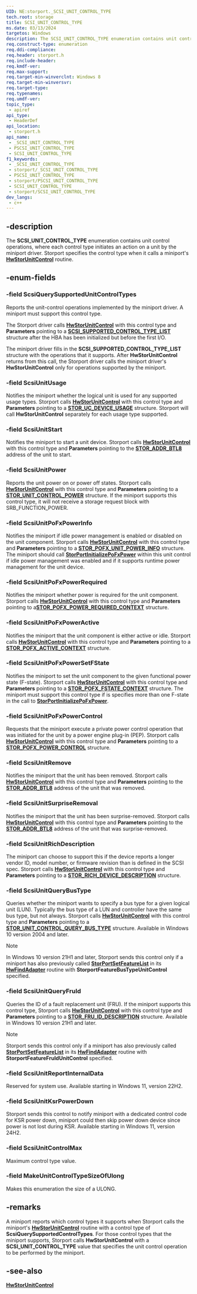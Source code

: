 ```yaml
---
UID: NE:storport._SCSI_UNIT_CONTROL_TYPE
tech.root: storage
title: SCSI_UNIT_CONTROL_TYPE
ms.date: 03/13/2024
targetos: Windows
description: The SCSI_UNIT_CONTROL_TYPE enumeration contains unit control operations, where each control type initiates an action on a unit by the miniport driver. Storport specifies the control type when it calls a miniport's HwStorUnitControl routine.
req.construct-type: enumeration
req.ddi-compliance: 
req.header: storport.h
req.include-header: 
req.kmdf-ver: 
req.max-support: 
req.target-min-winverclnt: Windows 8
req.target-min-winversvr: 
req.target-type: 
req.typenames: 
req.umdf-ver: 
topic_type:
 - apiref
api_type:
 - HeaderDef
api_location:
 - storport.h
api_name:
 - _SCSI_UNIT_CONTROL_TYPE
 - PSCSI_UNIT_CONTROL_TYPE
 - SCSI_UNIT_CONTROL_TYPE
f1_keywords:
 - _SCSI_UNIT_CONTROL_TYPE
 - storport/_SCSI_UNIT_CONTROL_TYPE
 - PSCSI_UNIT_CONTROL_TYPE
 - storport/PSCSI_UNIT_CONTROL_TYPE
 - SCSI_UNIT_CONTROL_TYPE
 - storport/SCSI_UNIT_CONTROL_TYPE
dev_langs:
 - c++
---
```


## -description

The **SCSI_UNIT_CONTROL_TYPE** enumeration contains unit control operations, where each control type initiates an action on a unit by the miniport driver. Storport specifies the control type when it calls a miniport's [**HwStorUnitControl**](nc-storport-hw_unit_control.md) routine.

## -enum-fields

### -field ScsiQuerySupportedUnitControlTypes

Reports the unit-control operations implemented by the miniport driver. A miniport must support this control type.

The Storport driver calls [**HwStorUnitControl**](nc-storport-hw_unit_control.md) with this control type and **Parameters** pointing to a [**SCSI_SUPPORTED_CONTROL_TYPE_LIST**](ns-storport-scsi_supported_control_type_list.md) structure after the HBA has been initialized but before the first I/O.

The miniport driver fills in the **SCSI_SUPPORTED_CONTROL_TYPE_LIST** structure with the operations that it supports. After **HwStorUnitControl** returns from this call, the Storport driver calls the miniport driver's **HwStorUnitControl** only for operations supported by the miniport.

### -field ScsiUnitUsage

Notifies the miniport whether the logical unit is used for any supported usage types. Storport calls [**HwStorUnitControl**](nc-storport-hw_unit_control.md) with this control type and **Parameters** pointing to a [**STOR_UC_DEVICE_USAGE**](ns-storport-stor_uc_device_usage.md) structure. Storport will call **HwStorUnitControl** separately for each usage type supported.

### -field ScsiUnitStart

Notifies the miniport to start a unit device. Storport calls [**HwStorUnitControl**](nc-storport-hw_unit_control.md) with this control type and **Parameters** pointing to the [**STOR_ADDR_BTL8**](../scsi/ns-scsi-_stor_addr_btl8.md) address of the unit to start.

### -field ScsiUnitPower

Reports the unit power on or power off states. Storport calls [**HwStorUnitControl**](nc-storport-hw_unit_control.md) with this control type and **Parameters** pointing to a [**STOR_UNIT_CONTROL_POWER**](ns-storport-stor_unit_control_power.md) structure. If the miniport supports this control type, it will not receive a storage request block with SRB_FUNCTION_POWER.

### -field ScsiUnitPoFxPowerInfo

Notifies the miniport if idle power management is enabled or disabled on the unit component. Storport calls [**HwStorUnitControl**](nc-storport-hw_unit_control.md) with this control type and **Parameters** pointing to a [**STOR_POFX_UNIT_POWER_INFO**](ns-storport-stor_pofx_unit_power_info.md) structure. The miniport should call [**StorPortInitializePoFxPower**](nf-storport-storportinitializepofxpower.md) within this unit control if idle power management was enabled and if it supports runtime power management for the unit device.

### -field ScsiUnitPoFxPowerRequired

Notifies the miniport whether power is required for the unit component. Storport calls [**HwStorUnitControl**](nc-storport-hw_unit_control.md) with this control type and **Parameters** pointing to a[**STOR_POFX_POWER_REQUIRED_CONTEXT**](ns-storport-stor_pofx_power_required_context.md) structure.

### -field ScsiUnitPoFxPowerActive

Notifies the miniport that the unit component is either active or idle. Storport calls [**HwStorUnitControl**](nc-storport-hw_unit_control.md) with this control type and **Parameters** pointing to a [**STOR_POFX_ACTIVE_CONTEXT**](ns-storport-stor_pofx_active_context.md) structure.

### -field ScsiUnitPoFxPowerSetFState

Notifies the miniport to set the unit component to the given functional power state (F-state). Storport calls [**HwStorUnitControl**](nc-storport-hw_unit_control.md) with this control type and **Parameters** pointing to a [**STOR_POFX_FSTATE_CONTEXT**](ns-storport-stor_pofx_fstate_context.md) structure. The miniport must support this control type if is specifies more than one F-state in the call to [**StorPortInitializePoFxPower**](nf-storport-storportinitializepofxpower.md).

### -field ScsiUnitPoFxPowerControl

Requests that the miniport execute a private power control operation that was initiated for the unit by a power engine plug-in (PEP). Storport calls [**HwStorUnitControl**](nc-storport-hw_unit_control.md) with this control type and **Parameters** pointing to a [**STOR_POFX_POWER_CONTROL**](ns-storport-stor_pofx_power_control.md) structure.

### -field ScsiUnitRemove

Notifies the miniport that the unit has been removed. Storport calls [**HwStorUnitControl**](nc-storport-hw_unit_control.md) with this control type and **Parameters** pointing to the [**STOR_ADDR_BTL8**](../scsi/ns-scsi-_stor_addr_btl8.md) address of the unit that was removed.

### -field ScsiUnitSurpriseRemoval

Notifies the miniport that the unit has been surprise-removed. Storport calls [**HwStorUnitControl**](nc-storport-hw_unit_control.md) with this control type and **Parameters** pointing to the [**STOR_ADDR_BTL8**](../scsi/ns-scsi-_stor_addr_btl8.md) address of the unit that was surprise-removed.

### -field ScsiUnitRichDescription

The miniport can choose to support this if the device reports a longer vendor ID, model number, or firmware revision than is defined in the SCSI spec. Storport calls [**HwStorUnitControl**](nc-storport-hw_unit_control.md) with this control type and **Parameters** pointing to a [**STOR_RICH_DEVICE_DESCRIPTION**](ns-storport-_stor_rich_device_description.md) structure.

### -field ScsiUnitQueryBusType

Queries whether the miniport wants to specify a bus type for a given logical unit (LUN). Typically the bus type of a LUN and controller have the same bus type, but not always.  Storport calls [**HwStorUnitControl**](nc-storport-hw_unit_control.md) with this control type and **Parameters** pointing to a [**STOR_UNIT_CONTROL_QUERY_BUS_TYPE**](ns-storport-stor_unit_control_query_bus_type.md) structure. Available in Windows 10 version 2004 and later.

> [!NOTE]
> In Windows 10 version 21H1 and later, Storport sends this control only if a miniport has also previously called [**StorPortSetFeatureList**](nf-storport-storportsetfeaturelist.md) in its [**HwFindAdapter**](nc-storport-hw_find_adapter.md) routine with **StorportFeatureBusTypeUnitControl** specified.

### -field ScsiUnitQueryFruId

Queries the ID of a fault replacement unit (FRU). If the miniport supports this control type, Storport calls [**HwStorUnitControl**](nc-storport-hw_unit_control.md) with this control type and **Parameters** pointing to a [**STOR_FRU_ID_DESCRIPTION**](ns-storport-stor_fru_id_description.md) structure. Available in Windows 10 version 21H1 and later.

> [!NOTE]
> Storport sends this control only if a miniport has also previously called [**StorPortSetFeatureList**](nf-storport-storportsetfeaturelist.md) in its [**HwFindAdapter**](nc-storport-hw_find_adapter.md) routine with **StorportFeatureFruIdUnitControl** specified.

### -field ScsiUnitReportInternalData

Reserved for system use. Available starting in Windows 11, version 22H2.

### -field ScsiUnitKsrPowerDown

Storport sends this control to notify miniport with a dedicated control code for KSR power down, miniport could then skip power down device since power is not lost during KSR. Available starting in Windows 11, version 24H2.

### -field ScsiUnitControlMax

Maximum control type value.

### -field MakeUnitControlTypeSizeOfUlong

Makes this enumeration the size of a ULONG.

## -remarks

A miniport reports which control types it supports when Storport calls the miniport's [**HwStorUnitControl**](nc-storport-hw_unit_control.md) routine with a control type of **ScsiQuerySupportedControlTypes**. For those control types that the miniport supports, Storport calls **HwStorUnitControl** with a **SCSI_UNIT_CONTROL_TYPE** value that specifies the unit control operation to be performed by the miniport.

## -see-also

[**HwStorUnitControl**](nc-storport-hw_unit_control.md)
